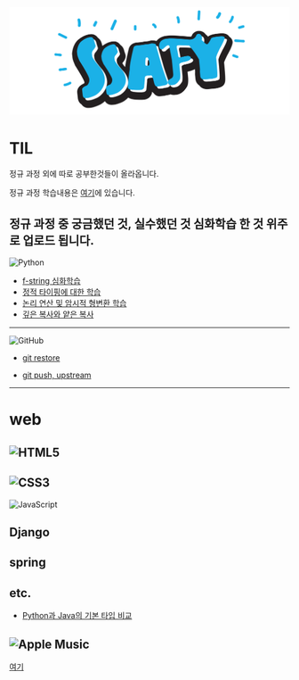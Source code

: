 ![](img/SSAFY로고_가로.png)



# TIL

정규 과정 외에 따로 공부한것들이 올라옵니다.

정규 과정 학습내용은 ![]()[여기](https://www.notion.so/SSAFY-14-23716d6ec14380a88ae3eb8cfd7152fb?source=copy_link)에 있습니다.


정규 과정 중 궁금했던 것, 실수했던 것 심화학습 한 것 위주로 업로드 됩니다.
---
![Python](https://img.shields.io/badge/python-3670A0?style=for-the-badge&logo=python&logoColor=ffdd54)

- [f-string 심화학습](./f-string%20심화%20학습.md)
- [정적 타이핑에 대한 학습](./파이썬%20정적%20타이핑에%20대한%20학습.md)
- [논리 연산 및 암시적 형변환 학습](./파이썬%20논리%20연산자와%20암시적%20형변환.md)
- [깊은 복사와 얕은 복사](./파이썬%20깊은%20복사와%20얕은%20복사.md)
---

![GitHub](https://img.shields.io/badge/github-%23121011.svg?style=for-the-badge&logo=github&logoColor=white)
- [git restore](./git_restore에%20대해.md)

- [git push, upstream](./git_push%20실패%20에러%20해결과%20upstream%20에%20대해.md)
---

# web

![HTML5](https://img.shields.io/badge/html5-%23E34F26.svg?style=for-the-badge&logo=html5&logoColor=white)
---
![CSS3](https://img.shields.io/badge/css3-%231572B6.svg?style=for-the-badge&logo=css3&logoColor=white)
---
![JavaScript](https://img.shields.io/badge/javascript-%23323330.svg?style=for-the-badge&logo=javascript&logoColor=%23F7DF1E)

## Django

## spring

## etc.
 - [Python과 Java의 기본 타입 비교](./Python과%20Java의%20기본%20타입%20비교%20(int,%20float,%20string).md)





![Apple Music](https://img.shields.io/badge/apple%20music-FA243C.svg?style=for-the-badge&logo=apple-music&logoColor=white)
---
![]()[여기](https://music.apple.com/kr/playlist/즐겨찾는-노래/pl.u-LRUNxDWJl)

